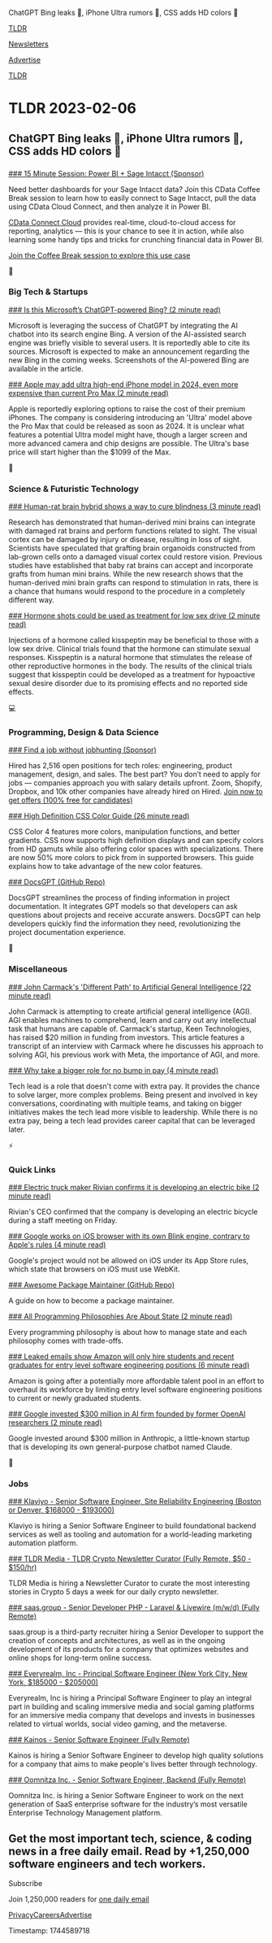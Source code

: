 ChatGPT Bing leaks 🤖, iPhone Ultra rumors 📱, CSS adds HD colors 🎨

[TLDR](/)

[Newsletters](/newsletters)

[Advertise](https://advertise.tldr.tech/)

[TLDR](/)

# TLDR 2023-02-06

## ChatGPT Bing leaks 🤖, iPhone Ultra rumors 📱, CSS adds HD colors 🎨

### 

[### 15 Minute Session: Power BI + Sage Intacct (Sponsor)](https://www.cdata.com/resources/signup/cloud/?utm_source=tldr&amp;utm_medium=email&amp;utm_campaign=analyze-sage-in-power-bi-coffee-break)

Need better dashboards for your Sage Intacct data? Join this CData Coffee Break session to learn how to easily connect to Sage Intacct, pull the data using CData Cloud Connect, and then analyze it in Power BI.

[CData Connect Cloud](https://www.cdata.com/resources/signup/cloud/?utm_source=tldr&utm_medium=email&utm_campaign=analyze-sage-in-power-bi-coffee-break) provides real-time, cloud-to-cloud access for reporting, analytics — this is your chance to see it in action, while also learning some handy tips and tricks for crunching financial data in Power BI.

[Join the Coffee Break session to explore this use case](https://www.cdata.com/resources/signup/cloud/?utm_source=tldr&utm_medium=email&utm_campaign=analyze-sage-in-power-bi-coffee-break)

📱

### Big Tech & Startups

[### Is this Microsoft’s ChatGPT-powered Bing? (2 minute read)](https://www.theverge.com/2023/2/3/23584675/microsoft-ai-bing-chatgpt-screenshots-leak?utm_source=tldrnewsletter)

Microsoft is leveraging the success of ChatGPT by integrating the AI chatbot into its search engine Bing. A version of the AI-assisted search engine was briefly visible to several users. It is reportedly able to cite its sources. Microsoft is expected to make an announcement regarding the new Bing in the coming weeks. Screenshots of the AI-powered Bing are available in the article.

[### Apple may add ultra high-end iPhone model in 2024, even more expensive than current Pro Max (2 minute read)](https://9to5mac.com/2023/02/05/iphone-ultra-2024/?utm_source=tldrnewsletter)

Apple is reportedly exploring options to raise the cost of their premium iPhones. The company is considering introducing an 'Ultra' model above the Pro Max that could be released as soon as 2024. It is unclear what features a potential Ultra model might have, though a larger screen and more advanced camera and chip designs are possible. The Ultra's base price will start higher than the $1099 of the Max.

🚀

### Science & Futuristic Technology

[### Human-rat brain hybrid shows a way to cure blindness (3 minute read)](https://www.freethink.com/health/human-mini-brains?utm_source=tldrnewsletter)

Research has demonstrated that human-derived mini brains can integrate with damaged rat brains and perform functions related to sight. The visual cortex can be damaged by injury or disease, resulting in loss of sight. Scientists have speculated that grafting brain organoids constructed from lab-grown cells onto a damaged visual cortex could restore vision. Previous studies have established that baby rat brains can accept and incorporate grafts from human mini brains. While the new research shows that the human-derived mini brain grafts can respond to stimulation in rats, there is a chance that humans would respond to the procedure in a completely different way.

[### Hormone shots could be used as treatment for low sex drive (2 minute read)](https://www.theguardian.com/society/2023/feb/03/hormone-shots-treatment-low-sex-drive-kisspeptin?utm_source=tldrnewsletter)

Injections of a hormone called kisspeptin may be beneficial to those with a low sex drive. Clinical trials found that the hormone can stimulate sexual responses. Kisspeptin is a natural hormone that stimulates the release of other reproductive hormones in the body. The results of the clinical trials suggest that kisspeptin could be developed as a treatment for hypoactive sexual desire disorder due to its promising effects and no reported side effects.

💻

### Programming, Design & Data Science

[### Find a job without jobhunting (Sponsor)](https://hired.com/join/?utm_source=newsletter&amp;utm_medium=sponsor&amp;utm_campaign=(b2c)(l-all)(r-all)(tldrnewsletter-devspo)&amp;utm_content=find-a-job)

Hired has 2,516 open positions for tech roles: engineering, product management, design, and sales. The best part? You don’t need to apply for jobs — companies approach you with salary details upfront. Zoom, Shopify, Dropbox, and 10k other companies have already hired on Hired. [Join now to get offers (100% free for candidates)](https://hired.com/join/?utm_source=newsletter&utm_medium=sponsor&utm_campaign=(b2c)(l-all)(r-all)(tldrnewsletter-devspo)&utm_content=find-a-job)

[### High Definition CSS Color Guide (26 minute read)](https://developer.chrome.com/articles/high-definition-css-color-guide/?utm_source=tldrnewsletter)

CSS Color 4 features more colors, manipulation functions, and better gradients. CSS now supports high definition displays and can specify colors from HD gamuts while also offering color spaces with specializations. There are now 50% more colors to pick from in supported browsers. This guide explains how to take advantage of the new color features.

[### DocsGPT (GitHub Repo)](https://github.com/arc53/docsgpt?utm_source=tldrnewsletter)

DocsGPT streamlines the process of finding information in project documentation. It integrates GPT models so that developers can ask questions about projects and receive accurate answers. DocsGPT can help developers quickly find the information they need, revolutionizing the project documentation experience.

🎁

### Miscellaneous

[### John Carmack's 'Different Path' to Artificial General Intelligence (22 minute read)](https://dallasinnovates.com/exclusive-qa-john-carmacks-different-path-to-artificial-general-intelligence/?utm_source=tldrnewsletter)

John Carmack is attempting to create artificial general intelligence (AGI). AGI enables machines to comprehend, learn and carry out any intellectual task that humans are capable of. Carmack's startup, Keen Technologies, has raised $20 million in funding from investors. This article features a transcript of an interview with Carmack where he discusses his approach to solving AGI, his previous work with Meta, the importance of AGI, and more.

[### Why take a bigger role for no bump in pay (4 minute read)](https://swizec.com/blog/why-take-a-bigger-role-for-no-bump-in-pay/?utm_source=tldrnewsletter)

Tech lead is a role that doesn't come with extra pay. It provides the chance to solve larger, more complex problems. Being present and involved in key conversations, coordinating with multiple teams, and taking on bigger initiatives makes the tech lead more visible to leadership. While there is no extra pay, being a tech lead provides career capital that can be leveraged later.

⚡

### Quick Links

[### Electric truck maker Rivian confirms it is developing an electric bike (2 minute read)](https://electrek.co/2023/02/04/electric-truck-maker-rivian-confirms-electric-bike/?utm_source=tldrnewsletter)

Rivian's CEO confirmed that the company is developing an electric bicycle during a staff meeting on Friday.

[### Google works on iOS browser with its own Blink engine, contrary to Apple's rules (4 minute read)](https://www.theregister.com/2023/02/03/googles_chromium_ios/?utm_source=tldrnewsletter)

Google's project would not be allowed on iOS under its App Store rules, which state that browsers on iOS must use WebKit.

[### Awesome Package Maintainer (GitHub Repo)](https://github.com/jubalh/awesome-package-maintainer?utm_source=tldrnewsletter)

A guide on how to become a package maintainer.

[### All Programming Philosophies Are About State (2 minute read)](https://www.worldofbs.com/minimize-state/?utm_source=tldrnewsletter)

Every programming philosophy is about how to manage state and each philosophy comes with trade-offs.

[### Leaked emails show Amazon will only hire students and recent graduates for entry level software engineering positions (6 minute read)](https://archive.ph/2023.02.04-175552/https://www.businessinsider.com/amazon-hiring-careers-recent-graduates-students-only-after-layoffs)

Amazon is going after a potentially more affordable talent pool in an effort to overhaul its workforce by limiting entry level software engineering positions to current or newly graduated students.

[### Google invested $300 million in AI firm founded by former OpenAI researchers (2 minute read)](https://www.theverge.com/2023/2/3/23584540/google-anthropic-investment-300-million-openai-chatgpt-rival-claude?utm_source=tldrnewsletter)

Google invested around $300 million in Anthropic, a little-known startup that is developing its own general-purpose chatbot named Claude.

💼

### Jobs

[### Klaviyo - Senior Software Engineer, Site Reliability Engineering (Boston or Denver, $168000 - $193000)](https://tldr.tech/jobs/senior-software-engineer%2C-site-reliability-engineering-(boston-or-denver)/267)

Klaviyo is hiring a Senior Software Engineer to build foundational backend services as well as tooling and automation for a world-leading marketing automation platform.

[### TLDR Media - TLDR Crypto Newsletter Curator (Fully Remote, $50 - $150/hr)](https://tldr.tech/jobs/tldr-crypto-newsletter-curator/279)

TLDR Media is hiring a Newsletter Curator to curate the most interesting stories in Crypto 5 days a week for our daily crypto newsletter.

[### saas.group - Senior Developer PHP - Laravel & Livewire (m/w/d) (Fully Remote)](https://tldr.tech/jobs/senior-developer-php---laravel-%26-livewire-(m%2Fw%2Fd)/263)

saas.group is a third-party recruiter hiring a Senior Developer to support the creation of concepts and architectures, as well as in the ongoing development of its products for a company that optimizes websites and online shops for long-term online success.

[### Everyrealm, Inc - Principal Software Engineer (New York City, New York, $185000 - $205000)](https://tldr.tech/jobs/principal-software-engineer/265)

Everyrealm, Inc is hiring a Principal Software Engineer to play an integral part in building and scaling immersive media and social gaming platforms for an immersive media company that develops and invests in businesses related to virtual worlds, social video gaming, and the metaverse.

[### Kainos - Senior Software Engineer (Fully Remote)](https://tldr.tech/jobs/senior-software-engineer-/268)

Kainos is hiring a Senior Software Engineer to develop high quality solutions for a company that aims to make people's lives better through technology.

[### Oomnitza Inc. - Senior Software Engineer, Backend (Fully Remote)](https://tldr.tech/jobs/senior-software-engineer%2C-backend/271)

Oomnitza Inc. is hiring a Senior Software Engineer to work on the next generation of SaaS enterprise software for the industry’s most versatile Enterprise Technology Management platform.

## Get the most important tech, science, & coding news in a free daily email. Read by +1,250,000 software engineers and tech workers.

Subscribe

Join 1,250,000 readers for [one daily email](/api/latest/tech)

[Privacy](/privacy)[Careers](https://jobs.ashbyhq.com/tldr.tech)[Advertise](/tech/advertise)

Timestamp: 1744589718